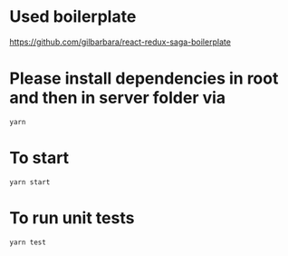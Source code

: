 # Used boilerplate
https://github.com/gilbarbara/react-redux-saga-boilerplate

# Please install dependencies in root and then in server folder via

`yarn`

# To start

`yarn start`

# To run unit tests

`yarn test`
